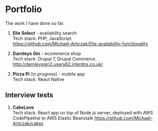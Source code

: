 # Portfolio
The work I have done so far. 

1. **Elie Select** - availability search   
Tech stack: PHP, JavaScript.   
https://github.com/Michael-Antczak/Elie-availability-functionality

2. **Darnleys Gin** - ecommerce shop    
Tech stack: Drupal 7, Drupal Commerce.   
http://darnleysgin2.users62.interdns.co.uk/

3. **Pizza Pi** (in progress) - mobile app    
Tech stack: React Native   

## Interview tests

1. **CakeLove**  
Tech stack: React app on top of Node.js server, deployed with AWS CodePipeline to AWS Elastic Beanstalk
https://github.com/Michael-Antczak/cakes
